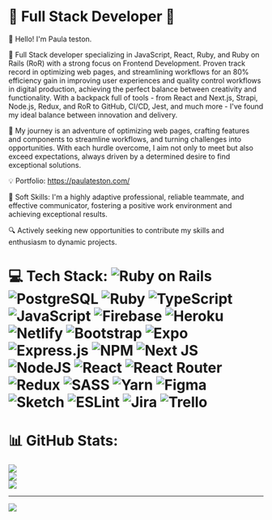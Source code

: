 # 💫 Full Stack Developer 💫

👋 Hello! I'm Paula teston.

🚀 Full Stack developer specializing in JavaScript, React, Ruby, and Ruby on Rails (RoR) with a strong focus on Frontend Development. Proven track record in optimizing web pages, and streamlining workflows for an 80% efficiency gain in improving user experiences and quality control workflows in digital production, achieving the perfect balance between creativity and functionality. With a backpack full of tools - from React and Next.js, Strapi, Node.js, Redux, and RoR to GitHub, CI/CD, Jest, and much more - I've found my ideal balance between innovation and delivery.

🌟 My journey is an adventure of optimizing web pages, crafting features and components to streamline workflows, and turning challenges into opportunities. With each hurdle overcome, I aim not only to meet but also exceed expectations, always driven by a determined desire to find exceptional solutions.

💡 Portfolio: https://paulateston.com/

🌟 Soft Skills: I'm a highly adaptive professional, reliable teammate, and effective communicator, fostering a positive work environment and achieving exceptional results.

🔍 Actively seeking new opportunities to contribute my skills and enthusiasm to dynamic projects. 


# 💻 Tech Stack: ![Ruby on Rails](https://img.shields.io/badge/ruby%20on%20rails-%23CC0000.svg?style=for-the-badge&logo=ruby-on-rails&logoColor=white) ![PostgreSQL](https://img.shields.io/badge/postgresql-%230077B5.svg?style=for-the-badge&logo=postgresql&logoColor=white) ![Ruby](https://img.shields.io/badge/ruby-%23CC342D.svg?style=for-the-badge&logo=ruby&logoColor=white) ![TypeScript](https://img.shields.io/badge/typescript-%23007ACC.svg?style=for-the-badge&logo=typescript&logoColor=white) ![JavaScript](https://img.shields.io/badge/javascript-%23323330.svg?style=for-the-badge&logo=javascript&logoColor=%23F7DF1E) ![Firebase](https://img.shields.io/badge/firebase-%23039BE5.svg?style=for-the-badge&logo=firebase) ![Heroku](https://img.shields.io/badge/heroku-%23430098.svg?style=for-the-badge&logo=heroku&logoColor=white) ![Netlify](https://img.shields.io/badge/netlify-%23000000.svg?style=for-the-badge&logo=netlify&logoColor=#00C7B7) ![Bootstrap](https://img.shields.io/badge/bootstrap-%23563D7C.svg?style=for-the-badge&logo=bootstrap&logoColor=white) ![Expo](https://img.shields.io/badge/expo-1C1E24?style=for-the-badge&logo=expo&logoColor=#D04A37) ![Express.js](https://img.shields.io/badge/express.js-%23404d59.svg?style=for-the-badge&logo=express&logoColor=%2361DAFB) ![NPM](https://img.shields.io/badge/NPM-%23000000.svg?style=for-the-badge&logo=npm&logoColor=white) ![Next JS](https://img.shields.io/badge/Next-black?style=for-the-badge&logo=next.js&logoColor=white) ![NodeJS](https://img.shields.io/badge/node.js-6DA55F?style=for-the-badge&logo=node.js&logoColor=white) ![React](https://img.shields.io/badge/react-%2320232a.svg?style=for-the-badge&logo=react&logoColor=%2361DAFB) ![React Router](https://img.shields.io/badge/React_Router-CA4245?style=for-the-badge&logo=react-router&logoColor=white) ![Redux](https://img.shields.io/badge/redux-%23593d88.svg?style=for-the-badge&logo=redux&logoColor=white) ![SASS](https://img.shields.io/badge/SASS-hotpink.svg?style=for-the-badge&logo=SASS&logoColor=white) ![Yarn](https://img.shields.io/badge/yarn-%232C8EBB.svg?style=for-the-badge&logo=yarn&logoColor=white)  	![Figma](https://img.shields.io/badge/figma-%23F24E1E.svg?style=for-the-badge&logo=figma&logoColor=white) ![Sketch](https://img.shields.io/badge/Sketch-FFB387?style=for-the-badge&logo=sketch&logoColor=black) ![ESLint](https://img.shields.io/badge/ESLint-4B3263?style=for-the-badge&logo=eslint&logoColor=white) ![Jira](https://img.shields.io/badge/jira-%230A0FFF.svg?style=for-the-badge&logo=jira&logoColor=white) ![Trello](https://img.shields.io/badge/Trello-%23026AA7.svg?style=for-the-badge&logo=Trello&logoColor=white) 

# 📊 GitHub Stats:
![](https://github-readme-stats.vercel.app/api?username=Ana-teston&theme=dark&hide_border=false&include_all_commits=true&count_private=true)<br/>
![](https://github-readme-streak-stats.herokuapp.com/?user=Ana-teston&theme=dark&hide_border=false)<br/>
![](https://github-readme-stats.vercel.app/api/top-langs/?username=Ana-teston&theme=dark&hide_border=false&include_all_commits=true&count_private=true&layout=compact)

---
[![](https://visitcount.itsvg.in/api?id=Ana-teston&icon=0&color=0)](https://visitcount.itsvg.in)

<!-- Proudly created with GPRM ( https://gprm.itsvg.in ) -->
